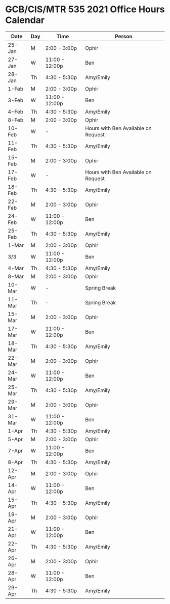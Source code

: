 # GCB/CIS/MTR 535 2021 Office Hours Calendar

| Date   | Day | Time           | Person                              |
|--------|-----|----------------|-------------------------------------|
| 25-Jan | M   | 2:00 - 3:00p   | Ophir                               |
| 27-Jan | W   | 11:00 - 12:00p | Ben                                 |
| 28-Jan | Th  | 4:30 - 5:30p   | Amy/Emily                           |
| 1-Feb  | M   | 2:00 - 3:00p   | Ophir                               |
| 3-Feb  | W   | 11:00 - 12:00p | Ben                                 |
| 4-Feb  | Th  | 4:30 - 5:30p   | Amy/Emily                           |
| 8-Feb  | M   | 2:00 - 3:00p   | Ophir                               |
| 10-Feb | W   | -              | Hours with Ben Available on Request |
| 11-Feb | Th  | 4:30 - 5:30p   | Amy/Emily                           |
| 15-Feb | M   | 2:00 - 3:00p   | Ophir                               |
| 17-Feb | W   | -              | Hours with Ben Available on Request |
| 18-Feb | Th  | 4:30 - 5:30p   | Amy/Emily                           |
| 22-Feb | M   | 2:00 - 3:00p   | Ophir                               |
| 24-Feb | W   | 11:00 - 12:00p | Ben                                 |
| 25-Feb | Th  | 4:30 - 5:30p   | Amy/Emily                           |
| 1-Mar  | M   | 2:00 - 3:00p   | Ophir                               |
| 3/3    | W   | 11:00 - 12:00p | Ben                                 |
| 4-Mar  | Th  | 4:30 - 5:30p   | Amy/Emily                           |
| 8-Mar  | M   | 2:00 - 3:00p   | Ophir                               |
| 10-Mar | W   | -              | Spring Break                        |
| 11-Mar | Th  | -              | Spring Break                        |
| 15-Mar | M   | 2:00 - 3:00p   | Ophir                               |
| 17-Mar | W   | 11:00 - 12:00p | Ben                                 |
| 18-Mar | Th  | 4:30 - 5:30p   | Amy/Emily                           |
| 22-Mar | M   | 2:00 - 3:00p   | Ophir                               |
| 24-Mar | W   | 11:00 - 12:00p | Ben                                 |
| 25-Mar | Th  | 4:30 - 5:30p   | Amy/Emily                           |
| 29-Mar | M   | 2:00 - 3:00p   | Ophir                               |
| 31-Mar | W   | 11:00 - 12:00p | Ben                                 |
| 1-Apr  | Th  | 4:30 - 5:30p   | Amy/Emily                           |
| 5-Apr  | M   | 2:00 - 3:00p   | Ophir                               |
| 7-Apr  | W   | 11:00 - 12:00p | Ben                                 |
| 8-Apr  | Th  | 4:30 - 5:30p   | Amy/Emily                           |
| 12-Apr | M   | 2:00 - 3:00p   | Ophir                               |
| 14-Apr | W   | 11:00 - 12:00p | Ben                                 |
| 15-Apr | Th  | 4:30 - 5:30p   | Amy/Emily                           |
| 19-Apr | M   | 2:00 - 3:00p   | Ophir                               |
| 21-Apr | W   | 11:00 - 12:00p | Ben                                 |
| 22-Apr | Th  | 4:30 - 5:30p   | Amy/Emily                           |
| 26-Apr | M   | 2:00 - 3:00p   | Ophir                               |
| 28-Apr | W   | 11:00 - 12:00p | Ben                                 |
| 29-Apr | Th  | 4:30 - 5:30p   | Amy/Emily                           |
